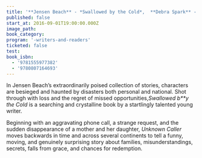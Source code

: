 ```yaml
---
title: '**Jensen Beach** - *Swallowed by the Cold*,  **Debra Spark** - *Unknown Caller*'
published: false
start_at: 2016-09-01T19:00:00.000Z
image_path:
book_category:
program: '-writers-and-readers'
ticketed: false
test:
book_isbn:
  - '9781555977382'
  - '9780807164693'
---
```



In Jensen Beach’s extraordinarily poised collection of stories, characters are besieged and haunted by disasters both personal and national. Shot through with loss and the regret of missed opportunities,*Swallowed b**y the Cold* is a searching and crystalline book by a startlingly talented young writer.

Beginning with an aggravating phone call, a strange request, and the sudden disappearance of a mother and her daughter, *Unknown Caller* moves backwards in time and across several continents to tell a funny, moving, and genuinely surprising story about families, misunderstandings, secrets, falls from grace, and chances for redemption.